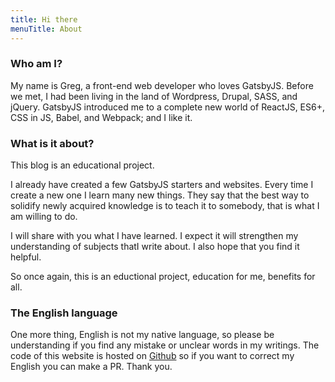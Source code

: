 ```yaml
---
title: Hi there
menuTitle: About
---
```


### Who am I?

My name is Greg, a front-end web developer who loves GatsbyJS. Before we met, I had been living in the land of Wordpress, Drupal, SASS, and jQuery. GatsbyJS introduced me to a complete new world of ReactJS, ES6+, CSS in JS, Babel, and Webpack; and I like it.

### What is it about?

This blog is an educational project.

I already have created a few GatsbyJS starters and websites. Every time I create a new one I learn many new things. They say that the best way to solidify newly acquired knowledge is to teach it to somebody, that is what I am willing to do.

I will share with you what I have learned. I expect it will strengthen my understanding of subjects thatI write about. I also hope that you find it helpful.

So once again, this is an eductional project, education for me, benefits for all.

### The English language

One more thing, English is not my native language, so please be understanding if you find any mistake or unclear words in my writings. The code of this website is hosted on [Github](https://github.com/greglobinski/dev.greglobinski.com) so if you want to correct my English you can make a PR. Thank you.
